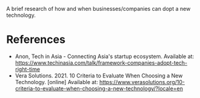 A brief research of how and when businesses/companies can dopt a new technology.

# References

* Anon, Tech in Asia - Connecting Asia's startup ecosystem. Available at: https://www.techinasia.com/talk/framework-companies-adopt-tech-right-time 
* Vera Solutions. 2021. 10 Criteria to Evaluate When Choosing a New Technology. [online] Available at: <https://www.verasolutions.org/10-criteria-to-evaluate-when-choosing-a-new-technology/?locale=en> 


